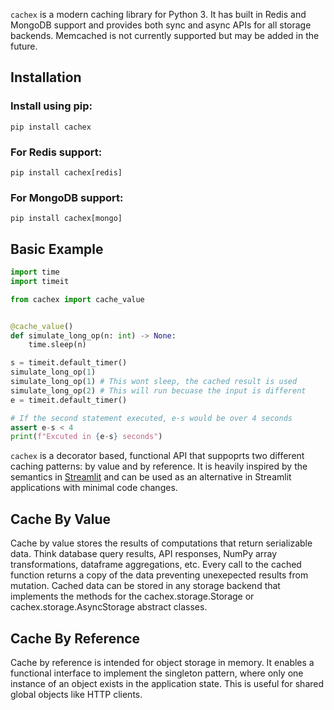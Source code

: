 `cachex` is a modern caching library for Python 3. It has built in Redis and MongoDB support and provides both sync and async APIs for all storage backends. Memcached is not currently supported but may be added in the future.

## Installation

### Install using pip:
`pip install cachex`

### For Redis support:
`pip install cachex[redis]`

### For MongoDB support:
`pip install cachex[mongo]`

## Basic Example
```python
import time
import timeit

from cachex import cache_value


@cache_value()
def simulate_long_op(n: int) -> None:
    time.sleep(n)

s = timeit.default_timer()
simulate_long_op(1)
simulate_long_op(1) # This wont sleep, the cached result is used
simulate_long_op(2) # This will run becuase the input is different
e = timeit.default_timer()

# If the second statement executed, e-s would be over 4 seconds
assert e-s < 4
print(f"Excuted in {e-s} seconds")
```

`cachex` is a decorator based, functional API that suppoprts two different caching patterns: by value and by reference. It is heavily inspired by the semantics in [Streamlit](https://docs.streamlit.io/library/advanced-features/caching) and can be used as an alternative in Streamlit applications with minimal code changes.

## Cache By Value
Cache by value stores the results of computations that return serializable data. Think database query results, API responses, NumPy array transformations, dataframe aggregations, etc. Every call to the cached function returns a copy of the data preventing unexepected results from mutation. Cached data can be stored in any storage backend that implements the methods for the cachex.storage.Storage or cachex.storage.AsyncStorage abstract classes.

## Cache By Reference
Cache by reference is intended for object storage in memory. It enables a functional interface to implement the singleton pattern, where only one instance of an object exists in the application state. This is useful for shared global objects like HTTP clients.